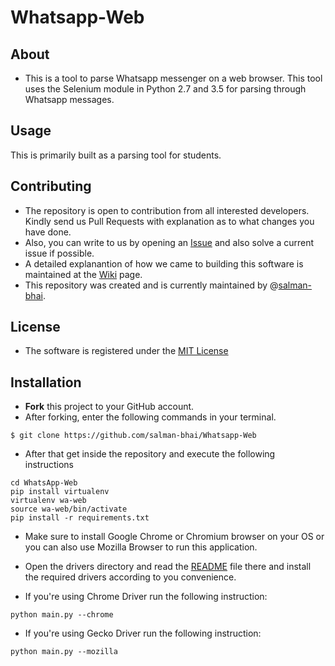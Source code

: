 # Whatsapp-Web

## About
- This is a tool to parse Whatsapp messenger on a web browser. This tool uses the Selenium module in Python 2.7 and 3.5 for parsing through Whatsapp messages. 

## Usage
This is primarily built as a parsing tool for students.

## Contributing
- The repository is open to contribution from all interested developers. Kindly send us Pull Requests with explanation as to what changes you have done.
- Also, you can write to us by opening an [Issue](https://github.com/salman-bhai/Whatsapp-Web/issues) and also solve a current issue if possible.
- A detailed explanantion of how we came to building this software is maintained at the [Wiki](https://github.com/salman-bhai/Whatsapp-Web/wiki) page.
- This repository was created and is currently maintained by @[salman-bhai](https://github.com/salman-bhai).

## License
- The software is registered under the [MIT License](https://github.com/salman-bhai/Whatsapp-Web/blob/master/LICENSE)

## Installation
- **Fork** this project to your GitHub account.
- After forking, enter the following commands in your terminal.

```
$ git clone https://github.com/salman-bhai/Whatsapp-Web
```
- After that get inside the repository and execute the following instructions
```
cd WhatsApp-Web
pip install virtualenv
virtualenv wa-web
source wa-web/bin/activate
pip install -r requirements.txt
```
- Make sure to install Google Chrome or Chromium browser on your OS or you can also use Mozilla Browser to run this application.

- Open the drivers directory and read the [README](drivers/README.md) file there and install the required drivers according to you convenience.

- If you're using Chrome Driver run the following instruction:
```
python main.py --chrome
```

- If you're using Gecko Driver run the following instruction:
```
python main.py --mozilla
```
